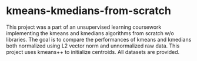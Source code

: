 # kmeans-kmedians-from-scratch
This project was a part of an unsupervised learning coursework implementing the kmeans and kmedians algorithms from scratch w/o libraries.
The goal is to compare the performances of kmeans and kmedians both normalized using L2 vector norm and unnormalized raw data.
This project uses kmeans++ to initialize centroids.
All datasets are provided. 
